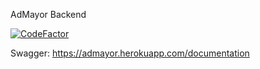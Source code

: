 AdMayor Backend

[![CodeFactor](https://www.codefactor.io/repository/github/mercan/admayor-server/badge?s=5126756c1494ef10636698ac7d115a322c39cde5)](https://www.codefactor.io/repository/github/mercan/admayor-server)

Swagger: https://admayor.herokuapp.com/documentation
